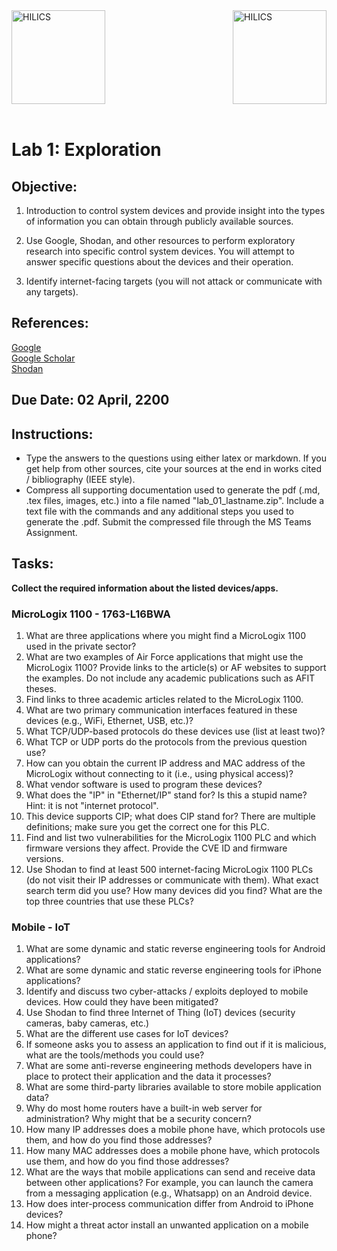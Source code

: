 <div>
<img align="left" src="../img/afit-logo.png" height="150" title="HILICS"><img align="right" src="../img/ccr-logo.png" height="150" title="HILICS">  
</div><br clear="all" /><br>

# Lab 1: Exploration
## Objective:  	
1.  Introduction to control system devices and provide insight into the types of information you can obtain through publicly available sources.  

2. Use Google, Shodan, and other resources to perform exploratory research into specific control system devices.  You will attempt to answer specific questions about the devices and their operation. 
3.  Identify internet-facing targets (you will not attack or communicate with any targets).
	
## References: 	
[Google](https://www.google.com/)  
[Google Scholar](https://scholar.google.com/)  
[Shodan](https://www.shodan.io/)
## Due Date: 02 April, 2200 

## Instructions: 
* Type the answers to the questions using either latex or markdown.  If you get help from other sources, cite your sources at the end in works cited / bibliography (IEEE style).
* Compress all supporting documentation used to generate the pdf (.md, .tex files, images, etc.) into a file named "lab_01_lastname.zip".  Include a text file with the commands and any additional steps you used to generate the .pdf.  Submit the compressed file through the MS Teams Assignment.  

## Tasks:
**Collect the required information about the listed devices/apps.**  

### MicroLogix 1100 - 1763-L16BWA
1.	What are three applications where you might find a MicroLogix 1100 used in the private sector?
2.	What are two examples of Air Force applications that might use the MicroLogix 1100?  Provide links to the article(s) or AF websites to support the examples.  Do not include any academic publications such as AFIT theses.
3.	Find links to three academic articles related to the MicroLogix 1100.
4.	What are two primary communication interfaces featured in these devices (e.g., WiFi, Ethernet, USB, etc.)?
5.	What TCP/UDP-based protocols do these devices use (list at least two)?
6.	What TCP or UDP ports do the protocols from the previous question use?
7.	How can you obtain the current IP address and MAC address of the MicroLogix without connecting to it (i.e., using physical access)?
8.	What vendor software is used to program these devices?
9.	What does the "IP" in "Ethernet/IP" stand for?  Is this a stupid name? Hint: it is not "internet protocol".
10.	This device supports CIP; what does CIP stand for?  There are multiple definitions; make sure you get the correct one for this PLC.
11.	Find and list two vulnerabilities for the MicroLogix 1100 PLC and which firmware versions they affect.  Provide the CVE ID and firmware versions.
12.	Use Shodan to find at least 500 internet-facing MicroLogix 1100 PLCs (do not visit their IP addresses or communicate with them).  What exact search term did you use? How many devices did you find? What are the top three countries that use these PLCs?  
  
### Mobile - IoT
1.	What are some dynamic and static reverse engineering tools for Android applications?
2.	What are some dynamic and static reverse engineering tools for iPhone applications?
3.	Identify and discuss two cyber-attacks / exploits deployed to mobile devices.  How could they have been mitigated?
4.	 Use Shodan to find three Internet of Thing (IoT) devices (security cameras, baby cameras, etc.)
5.	What are the different use cases for IoT devices?
6.	If someone asks you to assess an application to find out if it is malicious, what are the tools/methods you could use?
7.	What are some anti-reverse engineering methods developers have in place to protect their application and the data it processes?
8.	What are some third-party libraries available to store mobile application data? 
9.	Why do most home routers have a built-in web server for administration?  Why might that be a security concern? 
10.	How many IP addresses does a mobile phone have, which protocols use them, and how do you find those addresses? 
11.	How many MAC addresses does a mobile phone have, which protocols use them, and how do you find those addresses? 
12.	What are the ways that mobile applications can send and receive data between other applications?  For example, you can launch the camera from a messaging application (e.g., Whatsapp) on an Android device.  
13.	How does inter-process communication differ from Android to iPhone devices? 
14.	How might a threat actor install an unwanted application on a mobile phone?
